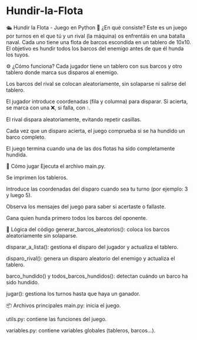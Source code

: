 # Hundir-la-Flota
🛳️ Hundir la Flota - Juego en Python
🎯 ¿En qué consiste?
Este es un juego por turnos en el que tú y un rival (la máquina) os enfrentáis en una batalla naval. Cada uno tiene una flota de barcos escondida en un tablero de 10x10. El objetivo es hundir todos los barcos del enemigo antes de que él hunda los tuyos.

⚙️ ¿Cómo funciona?
Cada jugador tiene un tablero con sus barcos y otro tablero donde marca sus disparos al enemigo.

Los barcos del rival se colocan aleatoriamente, sin solaparse ni salirse del tablero.

El jugador introduce coordenadas (fila y columna) para disparar. Si acierta, se marca con una ❌, si falla, con 💧.

El rival dispara aleatoriamente, evitando repetir casillas.

Cada vez que un disparo acierta, el juego comprueba si se ha hundido un barco completo.

El juego termina cuando una de las dos flotas ha sido completamente hundida.

👾 Cómo jugar
Ejecuta el archivo main.py.

Se imprimen los tableros.

Introduce las coordenadas del disparo cuando sea tu turno (por ejemplo: 3 y luego 5).

Observa los mensajes del juego para saber si acertaste o fallaste.

Gana quien hunda primero todos los barcos del oponente.

🧠 Lógica del código
generar_barcos_aleatorios(): coloca los barcos aleatoriamente sin solaparse.

disparar_a_lista(): gestiona el disparo del jugador y actualiza el tablero.

disparo_rival(): genera un disparo aleatorio del enemigo y actualiza el tablero.

barco_hundido() y todos_barcos_hundidos(): detectan cuándo un barco ha sido hundido.

jugar(): gestiona los turnos hasta que haya un ganador.

📦 Archivos principales
main.py: inicia el juego.

utils.py: contiene las funciones del juego.

variables.py: contiene variables globales (tableros, barcos...).
